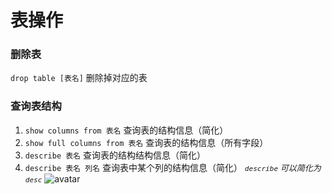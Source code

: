 # 表操作

### 删除表
`drop table [表名]` 删除掉对应的表

### 查询表结构
  1. `show columns from 表名` 查询表的结构信息（简化）
  2. `show full columns from 表名` 查询表的结构信息（所有字段）
  3. `describe 表名` 查询表的结构结构信息（简化）
  4. `describe 表名 列名` 查询表中某个列的结构信息（简化）
  *<font size=2>`describe` 可以简化为`desc`</font>*
  ![avatar](/SQL/SQL基础/获取表结构.png)   

  